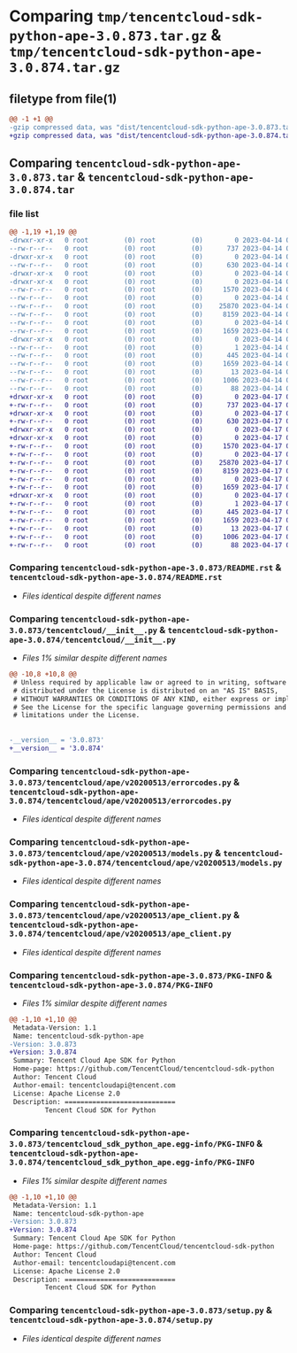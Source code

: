 # Comparing `tmp/tencentcloud-sdk-python-ape-3.0.873.tar.gz` & `tmp/tencentcloud-sdk-python-ape-3.0.874.tar.gz`

## filetype from file(1)

```diff
@@ -1 +1 @@
-gzip compressed data, was "dist/tencentcloud-sdk-python-ape-3.0.873.tar", last modified: Fri Apr 14 00:15:24 2023, max compression
+gzip compressed data, was "dist/tencentcloud-sdk-python-ape-3.0.874.tar", last modified: Mon Apr 17 00:16:05 2023, max compression
```

## Comparing `tencentcloud-sdk-python-ape-3.0.873.tar` & `tencentcloud-sdk-python-ape-3.0.874.tar`

### file list

```diff
@@ -1,19 +1,19 @@
-drwxr-xr-x   0 root         (0) root         (0)        0 2023-04-14 00:15:24.000000 tencentcloud-sdk-python-ape-3.0.873/
--rw-r--r--   0 root         (0) root         (0)      737 2023-04-14 00:15:24.000000 tencentcloud-sdk-python-ape-3.0.873/README.rst
-drwxr-xr-x   0 root         (0) root         (0)        0 2023-04-14 00:15:24.000000 tencentcloud-sdk-python-ape-3.0.873/tencentcloud/
--rw-r--r--   0 root         (0) root         (0)      630 2023-04-14 00:15:24.000000 tencentcloud-sdk-python-ape-3.0.873/tencentcloud/__init__.py
-drwxr-xr-x   0 root         (0) root         (0)        0 2023-04-14 00:15:24.000000 tencentcloud-sdk-python-ape-3.0.873/tencentcloud/ape/
-drwxr-xr-x   0 root         (0) root         (0)        0 2023-04-14 00:15:24.000000 tencentcloud-sdk-python-ape-3.0.873/tencentcloud/ape/v20200513/
--rw-r--r--   0 root         (0) root         (0)     1570 2023-04-14 00:15:24.000000 tencentcloud-sdk-python-ape-3.0.873/tencentcloud/ape/v20200513/errorcodes.py
--rw-r--r--   0 root         (0) root         (0)        0 2023-04-14 00:15:24.000000 tencentcloud-sdk-python-ape-3.0.873/tencentcloud/ape/v20200513/__init__.py
--rw-r--r--   0 root         (0) root         (0)    25870 2023-04-14 00:15:24.000000 tencentcloud-sdk-python-ape-3.0.873/tencentcloud/ape/v20200513/models.py
--rw-r--r--   0 root         (0) root         (0)     8159 2023-04-14 00:15:24.000000 tencentcloud-sdk-python-ape-3.0.873/tencentcloud/ape/v20200513/ape_client.py
--rw-r--r--   0 root         (0) root         (0)        0 2023-04-14 00:15:24.000000 tencentcloud-sdk-python-ape-3.0.873/tencentcloud/ape/__init__.py
--rw-r--r--   0 root         (0) root         (0)     1659 2023-04-14 00:15:24.000000 tencentcloud-sdk-python-ape-3.0.873/PKG-INFO
-drwxr-xr-x   0 root         (0) root         (0)        0 2023-04-14 00:15:24.000000 tencentcloud-sdk-python-ape-3.0.873/tencentcloud_sdk_python_ape.egg-info/
--rw-r--r--   0 root         (0) root         (0)        1 2023-04-14 00:15:24.000000 tencentcloud-sdk-python-ape-3.0.873/tencentcloud_sdk_python_ape.egg-info/dependency_links.txt
--rw-r--r--   0 root         (0) root         (0)      445 2023-04-14 00:15:24.000000 tencentcloud-sdk-python-ape-3.0.873/tencentcloud_sdk_python_ape.egg-info/SOURCES.txt
--rw-r--r--   0 root         (0) root         (0)     1659 2023-04-14 00:15:24.000000 tencentcloud-sdk-python-ape-3.0.873/tencentcloud_sdk_python_ape.egg-info/PKG-INFO
--rw-r--r--   0 root         (0) root         (0)       13 2023-04-14 00:15:24.000000 tencentcloud-sdk-python-ape-3.0.873/tencentcloud_sdk_python_ape.egg-info/top_level.txt
--rw-r--r--   0 root         (0) root         (0)     1006 2023-04-14 00:15:24.000000 tencentcloud-sdk-python-ape-3.0.873/setup.py
--rw-r--r--   0 root         (0) root         (0)       88 2023-04-14 00:15:24.000000 tencentcloud-sdk-python-ape-3.0.873/setup.cfg
+drwxr-xr-x   0 root         (0) root         (0)        0 2023-04-17 00:16:05.000000 tencentcloud-sdk-python-ape-3.0.874/
+-rw-r--r--   0 root         (0) root         (0)      737 2023-04-17 00:16:05.000000 tencentcloud-sdk-python-ape-3.0.874/README.rst
+drwxr-xr-x   0 root         (0) root         (0)        0 2023-04-17 00:16:05.000000 tencentcloud-sdk-python-ape-3.0.874/tencentcloud/
+-rw-r--r--   0 root         (0) root         (0)      630 2023-04-17 00:16:05.000000 tencentcloud-sdk-python-ape-3.0.874/tencentcloud/__init__.py
+drwxr-xr-x   0 root         (0) root         (0)        0 2023-04-17 00:16:05.000000 tencentcloud-sdk-python-ape-3.0.874/tencentcloud/ape/
+drwxr-xr-x   0 root         (0) root         (0)        0 2023-04-17 00:16:05.000000 tencentcloud-sdk-python-ape-3.0.874/tencentcloud/ape/v20200513/
+-rw-r--r--   0 root         (0) root         (0)     1570 2023-04-17 00:16:05.000000 tencentcloud-sdk-python-ape-3.0.874/tencentcloud/ape/v20200513/errorcodes.py
+-rw-r--r--   0 root         (0) root         (0)        0 2023-04-17 00:16:05.000000 tencentcloud-sdk-python-ape-3.0.874/tencentcloud/ape/v20200513/__init__.py
+-rw-r--r--   0 root         (0) root         (0)    25870 2023-04-17 00:16:05.000000 tencentcloud-sdk-python-ape-3.0.874/tencentcloud/ape/v20200513/models.py
+-rw-r--r--   0 root         (0) root         (0)     8159 2023-04-17 00:16:05.000000 tencentcloud-sdk-python-ape-3.0.874/tencentcloud/ape/v20200513/ape_client.py
+-rw-r--r--   0 root         (0) root         (0)        0 2023-04-17 00:16:05.000000 tencentcloud-sdk-python-ape-3.0.874/tencentcloud/ape/__init__.py
+-rw-r--r--   0 root         (0) root         (0)     1659 2023-04-17 00:16:05.000000 tencentcloud-sdk-python-ape-3.0.874/PKG-INFO
+drwxr-xr-x   0 root         (0) root         (0)        0 2023-04-17 00:16:05.000000 tencentcloud-sdk-python-ape-3.0.874/tencentcloud_sdk_python_ape.egg-info/
+-rw-r--r--   0 root         (0) root         (0)        1 2023-04-17 00:16:05.000000 tencentcloud-sdk-python-ape-3.0.874/tencentcloud_sdk_python_ape.egg-info/dependency_links.txt
+-rw-r--r--   0 root         (0) root         (0)      445 2023-04-17 00:16:05.000000 tencentcloud-sdk-python-ape-3.0.874/tencentcloud_sdk_python_ape.egg-info/SOURCES.txt
+-rw-r--r--   0 root         (0) root         (0)     1659 2023-04-17 00:16:05.000000 tencentcloud-sdk-python-ape-3.0.874/tencentcloud_sdk_python_ape.egg-info/PKG-INFO
+-rw-r--r--   0 root         (0) root         (0)       13 2023-04-17 00:16:05.000000 tencentcloud-sdk-python-ape-3.0.874/tencentcloud_sdk_python_ape.egg-info/top_level.txt
+-rw-r--r--   0 root         (0) root         (0)     1006 2023-04-17 00:16:05.000000 tencentcloud-sdk-python-ape-3.0.874/setup.py
+-rw-r--r--   0 root         (0) root         (0)       88 2023-04-17 00:16:05.000000 tencentcloud-sdk-python-ape-3.0.874/setup.cfg
```

### Comparing `tencentcloud-sdk-python-ape-3.0.873/README.rst` & `tencentcloud-sdk-python-ape-3.0.874/README.rst`

 * *Files identical despite different names*

### Comparing `tencentcloud-sdk-python-ape-3.0.873/tencentcloud/__init__.py` & `tencentcloud-sdk-python-ape-3.0.874/tencentcloud/__init__.py`

 * *Files 1% similar despite different names*

```diff
@@ -10,8 +10,8 @@
 # Unless required by applicable law or agreed to in writing, software
 # distributed under the License is distributed on an "AS IS" BASIS,
 # WITHOUT WARRANTIES OR CONDITIONS OF ANY KIND, either express or implied.
 # See the License for the specific language governing permissions and
 # limitations under the License.
 
 
-__version__ = '3.0.873'
+__version__ = '3.0.874'
```

### Comparing `tencentcloud-sdk-python-ape-3.0.873/tencentcloud/ape/v20200513/errorcodes.py` & `tencentcloud-sdk-python-ape-3.0.874/tencentcloud/ape/v20200513/errorcodes.py`

 * *Files identical despite different names*

### Comparing `tencentcloud-sdk-python-ape-3.0.873/tencentcloud/ape/v20200513/models.py` & `tencentcloud-sdk-python-ape-3.0.874/tencentcloud/ape/v20200513/models.py`

 * *Files identical despite different names*

### Comparing `tencentcloud-sdk-python-ape-3.0.873/tencentcloud/ape/v20200513/ape_client.py` & `tencentcloud-sdk-python-ape-3.0.874/tencentcloud/ape/v20200513/ape_client.py`

 * *Files identical despite different names*

### Comparing `tencentcloud-sdk-python-ape-3.0.873/PKG-INFO` & `tencentcloud-sdk-python-ape-3.0.874/PKG-INFO`

 * *Files 1% similar despite different names*

```diff
@@ -1,10 +1,10 @@
 Metadata-Version: 1.1
 Name: tencentcloud-sdk-python-ape
-Version: 3.0.873
+Version: 3.0.874
 Summary: Tencent Cloud Ape SDK for Python
 Home-page: https://github.com/TencentCloud/tencentcloud-sdk-python
 Author: Tencent Cloud
 Author-email: tencentcloudapi@tencent.com
 License: Apache License 2.0
 Description: ============================
         Tencent Cloud SDK for Python
```

### Comparing `tencentcloud-sdk-python-ape-3.0.873/tencentcloud_sdk_python_ape.egg-info/PKG-INFO` & `tencentcloud-sdk-python-ape-3.0.874/tencentcloud_sdk_python_ape.egg-info/PKG-INFO`

 * *Files 1% similar despite different names*

```diff
@@ -1,10 +1,10 @@
 Metadata-Version: 1.1
 Name: tencentcloud-sdk-python-ape
-Version: 3.0.873
+Version: 3.0.874
 Summary: Tencent Cloud Ape SDK for Python
 Home-page: https://github.com/TencentCloud/tencentcloud-sdk-python
 Author: Tencent Cloud
 Author-email: tencentcloudapi@tencent.com
 License: Apache License 2.0
 Description: ============================
         Tencent Cloud SDK for Python
```

### Comparing `tencentcloud-sdk-python-ape-3.0.873/setup.py` & `tencentcloud-sdk-python-ape-3.0.874/setup.py`

 * *Files identical despite different names*

